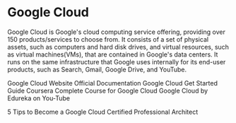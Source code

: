 # Google Cloud

Google Cloud is Google's cloud computing service offering, providing over 150 products/services to choose from. It consists of a set of physical assets, such as computers and hard disk drives, and virtual resources, such as virtual machines(VMs), that are contained in Google's data centers. It runs on the same infrastructure that Google uses internally for its end-user products, such as Search, Gmail, Google Drive, and YouTube.

<BadgeLink badgeText='Official Website' colorScheme='blue' href='https://cloud.google.com/'>Google Cloud Website</BadgeLink>
<BadgeLink badgeText='Official Documentation' colorScheme='blue' href='https://cloud.google.com/docs'>Official Documentation</BadgeLink>
<BadgeLink badgeText='Get Started Guide' colorScheme='blue' href='https://cloud.google.com/docs/get-started/'>Google Cloud Get Started Guide</BadgeLink>
<BadgeLink badgeText='Watch' colorScheme='Red' href='https://www.coursera.org/professional-certificates/cloud-engineering-gcp#courses'>Coursera Complete Course for Google Cloud </BadgeLink>
<BadgeLink badgeText='Watch' colorScheme='Red' href='https://www.youtube.com/watch?v=IUU6OR8yHCc'>Google Cloud by Edureka on You-Tube</BadgeLink>


<BadgeLink badgeText='Read' colorScheme="yellow" href='https://thenewstack.io/5-tips-to-become-a-google-cloud-certified-professional-architect/'>5 Tips to Become a Google Cloud Certified Professional Architect</BadgeLink>
